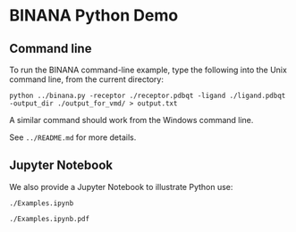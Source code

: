 # BINANA Python Demo

## Command line

To run the BINANA command-line example, type the following into the Unix command
line, from the current directory:

```
python ../binana.py -receptor ./receptor.pdbqt -ligand ./ligand.pdbqt -output_dir ./output_for_vmd/ > output.txt
```

A similar command should work from the Windows command line.

See `../README.md` for more details.

## Jupyter Notebook

We also provide a Jupyter Notebook to illustrate Python use:

`./Examples.ipynb`

`./Examples.ipynb.pdf`
